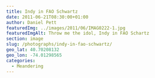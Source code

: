 ```yaml
---
title: Indy in FAO Schwartz
date: 2011-06-21T08:30:00+01:00
author: Daniel Pett
featuredImg: ../images/2011/06/IMAG0222-1.jpg
featuredImgAlt: Throw me the idol, Indy in FAO Schartz
section: image
slug: /photographs/indy-in-fao-schwartz/
geo_lat: 40.70208132
geo_lon: -74.01298565
categories:
  - Meandering
---
```


